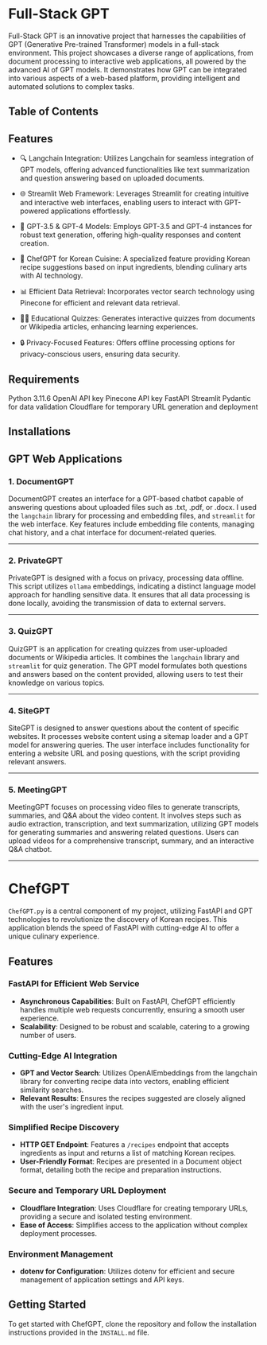 # Full-Stack GPT

Full-Stack GPT is an innovative project that harnesses the capabilities of GPT (Generative Pre-trained Transformer) models in a full-stack environment. This project showcases a diverse range of applications, from document processing to interactive web applications, all powered by the advanced AI of GPT models. It demonstrates how GPT can be integrated into various aspects of a web-based platform, providing intelligent and automated solutions to complex tasks.

## Table of Contents


## Features

- 🔍 Langchain Integration: Utilizes Langchain for seamless integration of GPT models, offering advanced functionalities like text summarization and question answering based on uploaded documents.

- 🌐 Streamlit Web Framework: Leverages Streamlit for creating intuitive and interactive web interfaces, enabling users to interact with GPT-powered applications effortlessly.

- 🧠 GPT-3.5 & GPT-4 Models: Employs GPT-3.5 and GPT-4 instances for robust text generation, offering high-quality responses and content creation.

- 🍳 ChefGPT for Korean Cuisine: A specialized feature providing Korean recipe suggestions based on input ingredients, blending culinary arts with AI technology.

- 📊 Efficient Data Retrieval: Incorporates vector search technology using Pinecone for efficient and relevant data retrieval.

- 👩‍🏫 Educational Quizzes: Generates interactive quizzes from documents or Wikipedia articles, enhancing learning experiences.

- 🔒 Privacy-Focused Features: Offers offline processing options for privacy-conscious users, ensuring data security.


## Requirements

Python 3.11.6
OpenAI API key
Pinecone API key
FastAPI
Streamlit
Pydantic for data validation
Cloudflare for temporary URL generation and deployment


## Installations




## GPT Web Applications

### 1. DocumentGPT

DocumentGPT creates an interface for a GPT-based chatbot capable of answering questions about uploaded files such as .txt, .pdf, or .docx. I used the `langchain` library for processing and embedding files, and `streamlit` for the web interface. Key features include embedding file contents, managing chat history, and a chat interface for document-related queries.

---

### 2. PrivateGPT

PrivateGPT is designed with a focus on privacy, processing data offline. This script utilizes `ollama` embeddings, indicating a distinct language model approach for handling sensitive data. It ensures that all data processing is done locally, avoiding the transmission of data to external servers.

---

### 3. QuizGPT

QuizGPT is an application for creating quizzes from user-uploaded documents or Wikipedia articles. It combines the `langchain` library and `streamlit` for quiz generation. The GPT model formulates both questions and answers based on the content provided, allowing users to test their knowledge on various topics.

---

### 4. SiteGPT

SiteGPT is designed to answer questions about the content of specific websites. It processes website content using a sitemap loader and a GPT model for answering queries. The user interface includes functionality for entering a website URL and posing questions, with the script providing relevant answers.

---

### 5. MeetingGPT

MeetingGPT focuses on processing video files to generate transcripts, summaries, and Q&A about the video content. It involves steps such as audio extraction, transcription, and text summarization, utilizing GPT models for generating summaries and answering related questions. Users can upload videos for a comprehensive transcript, summary, and an interactive Q&A chatbot.

---




# ChefGPT

`ChefGPT.py` is a central component of my project, utilizing FastAPI and GPT technologies to revolutionize the discovery of Korean recipes. This application blends the speed of FastAPI with cutting-edge AI to offer a unique culinary experience.

## Features

### FastAPI for Efficient Web Service

- **Asynchronous Capabilities**: Built on FastAPI, ChefGPT efficiently handles multiple web requests concurrently, ensuring a smooth user experience.
- **Scalability**: Designed to be robust and scalable, catering to a growing number of users.

### Cutting-Edge AI Integration

- **GPT and Vector Search**: Utilizes OpenAIEmbeddings from the langchain library for converting recipe data into vectors, enabling efficient similarity searches.
- **Relevant Results**: Ensures the recipes suggested are closely aligned with the user's ingredient input.

### Simplified Recipe Discovery

- **HTTP GET Endpoint**: Features a `/recipes` endpoint that accepts ingredients as input and returns a list of matching Korean recipes.
- **User-Friendly Format**: Recipes are presented in a Document object format, detailing both the recipe and preparation instructions.

### Secure and Temporary URL Deployment

- **Cloudflare Integration**: Uses Cloudflare for creating temporary URLs, providing a secure and isolated testing environment.
- **Ease of Access**: Simplifies access to the application without complex deployment processes.

### Environment Management

- **dotenv for Configuration**: Utilizes dotenv for efficient and secure management of application settings and API keys.

## Getting Started

To get started with ChefGPT, clone the repository and follow the installation instructions provided in the `INSTALL.md` file.


